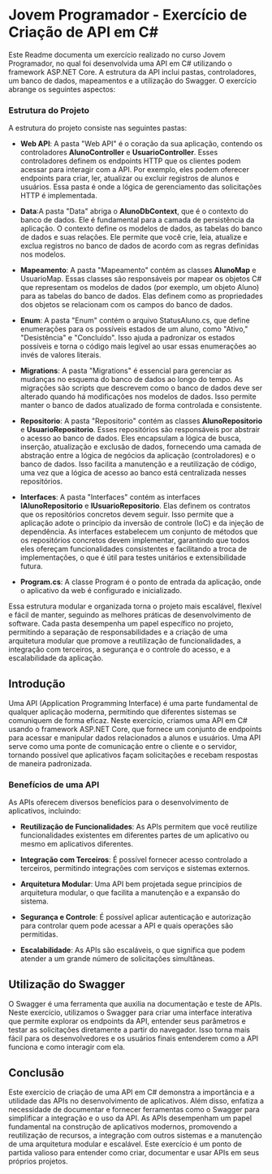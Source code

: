 # Jovem Programador - Exercício de Criação de API em C#
Este Readme documenta um exercício realizado no curso Jovem Programador, no qual foi desenvolvida uma API em C# utilizando o framework ASP.NET Core. A estrutura da API inclui pastas, controladores, um banco de dados, mapeamentos e a utilização do Swagger. O exercício abrange os seguintes aspectos:

### Estrutura do Projeto
A estrutura do projeto consiste nas seguintes pastas:

- **Web API**: A pasta "Web API" é o coração da sua aplicação, contendo os controladores **AlunoController** e **UsuarioController**. Esses controladores definem os endpoints HTTP que os clientes podem acessar para interagir com a API. Por exemplo, eles podem oferecer endpoints para criar, ler, atualizar ou excluir registros de alunos e usuários. Essa pasta é onde a lógica de gerenciamento das solicitações HTTP é implementada.

- **Data**:A pasta "Data" abriga o **AlunoDbContext**, que é o contexto do banco de dados. Ele é fundamental para a camada de persistência da aplicação. O contexto define os modelos de dados, as tabelas do banco de dados e suas relações. Ele permite que você crie, leia, atualize e exclua registros no banco de dados de acordo com as regras definidas nos modelos.

- **Mapeamento**: A pasta "Mapeamento" contém as classes **AlunoMap** e UsuarioMap. Essas classes são responsáveis por mapear os objetos C# que representam os modelos de dados (por exemplo, um objeto Aluno) para as tabelas do banco de dados. Elas definem como as propriedades dos objetos se relacionam com os campos do banco de dados.

- **Enum**: A pasta "Enum" contém o arquivo StatusAluno.cs, que define enumerações para os possíveis estados de um aluno, como "Ativo," "Desistência" e "Concluído". Isso ajuda a padronizar os estados possíveis e torna o código mais legível ao usar essas enumerações ao invés de valores literais.

- **Migrations**: A pasta "Migrations" é essencial para gerenciar as mudanças no esquema do banco de dados ao longo do tempo. As migrações são scripts que descrevem como o banco de dados deve ser alterado quando há modificações nos modelos de dados. Isso permite manter o banco de dados atualizado de forma controlada e consistente.

- **Repositorio**: A pasta "Repositorio" contém as classes **AlunoRepositorio** e **UsuarioRepositorio**. Esses repositórios são responsáveis por abstrair o acesso ao banco de dados. Eles encapsulam a lógica de busca, inserção, atualização e exclusão de dados, fornecendo uma camada de abstração entre a lógica de negócios da aplicação (controladores) e o banco de dados. Isso facilita a manutenção e a reutilização de código, uma vez que a lógica de acesso ao banco está centralizada nesses repositórios.

- **Interfaces**: A pasta "Interfaces" contém as interfaces **IAlunoRepositorio** e **IUsuarioRepositorio**. Elas definem os contratos que os repositórios concretos devem seguir. Isso permite que a aplicação adote o princípio da inversão de controle (IoC) e da injeção de dependência. As interfaces estabelecem um conjunto de métodos que os repositórios concretos devem implementar, garantindo que todos eles ofereçam funcionalidades consistentes e facilitando a troca de implementações, o que é útil para testes unitários e extensibilidade futura.

- **Program.cs**: A classe Program é o ponto de entrada da aplicação, onde o aplicativo da web é configurado e inicializado.

Essa estrutura modular e organizada torna o projeto mais escalável, flexível e fácil de manter, seguindo as melhores práticas de desenvolvimento de software. Cada pasta desempenha um papel específico no projeto, permitindo a separação de responsabilidades e a criação de uma arquitetura modular que promove a reutilização de funcionalidades, a integração com terceiros, a segurança e o controle do acesso, e a escalabilidade da aplicação.

## Introdução
Uma API (Application Programming Interface) é uma parte fundamental de qualquer aplicação moderna, permitindo que diferentes sistemas se comuniquem de forma eficaz. Neste exercício, criamos uma API em C# usando o framework ASP.NET Core, que fornece um conjunto de endpoints para acessar e manipular dados relacionados a alunos e usuários. Uma API serve como uma ponte de comunicação entre o cliente e o servidor, tornando possível que aplicativos façam solicitações e recebam respostas de maneira padronizada.

### Benefícios de uma API
As APIs oferecem diversos benefícios para o desenvolvimento de aplicativos, incluindo:

- **Reutilização de Funcionalidades**: As APIs permitem que você reutilize funcionalidades existentes em diferentes partes de um aplicativo ou mesmo em aplicativos diferentes.

- **Integração com Terceiros**: É possível fornecer acesso controlado a terceiros, permitindo integrações com serviços e sistemas externos.

- **Arquitetura Modular**: Uma API bem projetada segue princípios de arquitetura modular, o que facilita a manutenção e a expansão do sistema.

- **Segurança e Controle**: É possível aplicar autenticação e autorização para controlar quem pode acessar a API e quais operações são permitidas.

- **Escalabilidade**: As APIs são escaláveis, o que significa que podem atender a um grande número de solicitações simultâneas.

## Utilização do Swagger
O Swagger é uma ferramenta que auxilia na documentação e teste de APIs. Neste exercício, utilizamos o Swagger para criar uma interface interativa que permite explorar os endpoints da API, entender seus parâmetros e testar as solicitações diretamente a partir do navegador. Isso torna mais fácil para os desenvolvedores e os usuários finais entenderem como a API funciona e como interagir com ela.

## Conclusão
Este exercício de criação de uma API em C# demonstra a importância e a utilidade das APIs no desenvolvimento de aplicativos. Além disso, enfatiza a necessidade de documentar e fornecer ferramentas como o Swagger para simplificar a integração e o uso da API. As APIs desempenham um papel fundamental na construção de aplicativos modernos, promovendo a reutilização de recursos, a integração com outros sistemas e a manutenção de uma arquitetura modular e escalável. Este exercício é um ponto de partida valioso para entender como criar, documentar e usar APIs em seus próprios projetos.
 

